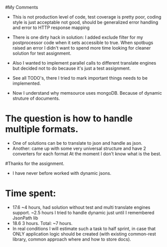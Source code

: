 #My Comments
* This is not production level of code, test coverage is pretty poor, coding style is just
acceptable not good, should be generalized error handling and error to HTTP response mapping
* There is one  dirty hack in solution: I added exclude filter for my postprocessor code when it 
sets accessible to true. When spotbugs raised an error I didn't want to spend more time looking
for cleaner solution for test assignment. 
* Also I wanted to implement parallel calls to different translate engines but decided not to
do because it's just a test assignment.
* See all TODO's, there I tried to mark important things needs to be implemented.
 
* Now I understand why memsource uses mongoDB. Because of dynamic struture of documents.

# The question is how to handle multiple formats. 
* One of solutions can be to translate to json and handle as json.
* Another: came up with some very universal structure and have 2 converters for each format
At the moment I don't know what is the best.

#Thanks for the assignment.
* I have never before worked with dynamic jsons.

# Time spent:
* 17.6 ~4 hours, had solution without test and multi translate engines support. 
        ~2.5 hours I tried to handle dynamic just until I remembered JsonPath lib
* 18.6 3 hours.
 Total: ~7 hours. 
* In real conditions I will estimate such a task to half sprint, in case that ONLY
application logic should be created (with existing common-rest library, common approach
where and how to store docs). 